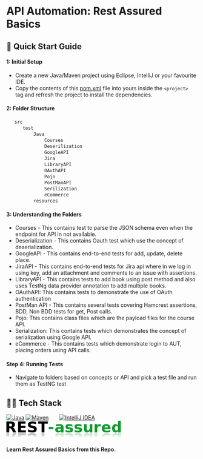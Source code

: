 # API Automation: Rest Assured Basics

<a id="quick-start-guide"></a>
## 🏃 Quick Start Guide

#### 1: Initial Setup

- Create a new Java/Maven project using Eclipse, IntelliJ or your favourite IDE.
- Copy the contents of 
  this [pom.xml](https://github.com/nikhilcogni1986/RestAssuredBasics/blob/master/pom.xml) file into yours
  inside the ```<project>``` tag and refresh the project to install the dependencies.

#### 2: Folder Structure
```
   src
      test
          Java
              Courses
              Deserilization
              GoogleAPI
              Jira
              LibraryAPI
              OAuthAPI
              Pojo
              PostManAPI
              Serilization
              eCommerce
          resources    
```

#### 3: Understanding the Folders  
- Courses - This contains test to parse the JSON schema even when the endpoint for API in not available.
- Deserialization - This contains Oauth test which use the concept of deserialization.
- GoogleAPI - This contains end-to-end tests for add, update, delete place. 
- JiraAPI - This contains end-to-end tests for Jira api where in we log in using key, add an attachment and comments to an issue with assertions.
- LibraryAPI - This contains tests to add book using post method and also uses TestNg data provider annotation to add multiple books.
- OAuthAPI: This contains tests to demonstrate the use of OAuth authentication
- PostMan API - This contains several tests covering Hamcrest assertions, BDD, Non BDD tests for get, Post calls.
- Pojo: This contains class files which are the payload files for the course API.
- Serialization: This contains tests which demonstrates the concept of serialization using Google API.
- eCommerce - This contains tests which demonstrate login to AUT, placing orders using API calls.


#### Step 4: Running Tests
- Navigate to folders based on concepts or API
and pick a test file and run them as TestNG test

## 👨‍💻 Tech Stack
<a href="https://www.oracle.com/eg/java/technologies/downloads/" target="_blank"><img src="https://www.chrisjmendez.com/content/images/2019/01/Java_logo_icon.png" alt="Java" height="50px"></a>
<a href="https://maven.apache.org/" target="_blank"><img src="https://upload.wikimedia.org/wikipedia/commons/thumb/5/52/Apache_Maven_logo.svg/340px-Apache_Maven_logo.svg.png" alt="Maven" height="50px"></a>
&nbsp;&nbsp;&nbsp;&nbsp;&nbsp;&nbsp;<a href="https://www.jetbrains.com/idea/" target="_blank"><img src="https://upload.wikimedia.org/wikipedia/commons/thumb/9/9c/IntelliJ_IDEA_Icon.svg/1200px-IntelliJ_IDEA_Icon.svg.png" alt="IntelliJ IDEA" height="50px"></a>
![REST Assured](rest-assured-logo-green.png)
#### Learn Rest Assured Basics from this Repo.
